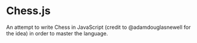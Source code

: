 Chess.js
============

An attempt to write Chess in JavaScript (credit to @adamdouglasnewell for the idea) in order to master the language.
